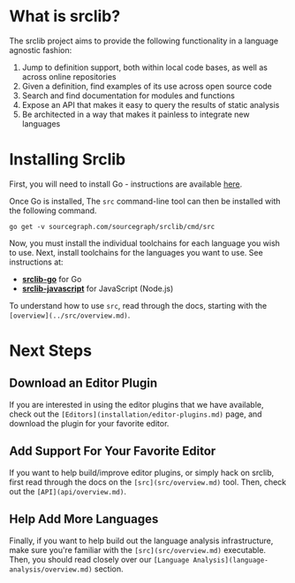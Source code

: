 # What is srclib?

The srclib project aims to provide the following functionality in a language
agnostic fashion:

1. Jump to definition support, both within local code bases, as well as across
   online repositories
1. Given a definition, find examples of its use across open source code
1. Search and find documentation for modules and functions
1. Expose an API that makes it easy to query the results of static analysis
1. Be architected in a way that makes it painless to integrate new languages

# Installing Srclib

First, you will need to install Go - instructions are available
[here](http://golang.org/doc/install).

Once Go is installed, The `src` command-line tool can then
be installed with the following command.

```
go get -v sourcegraph.com/sourcegraph/srclib/cmd/src
```
Now, you must install the individual toolchains for each language you wish to use.
Next, install toolchains for the languages you want to use. See instructions at:

* [**srclib-go**](https://sourcegraph.com/sourcegraph/srclib-go) for Go
* [**srclib-javascript**](https://sourcegraph.com/sourcegraph/srclib-javascript) for JavaScript (Node.js)

To understand how to use `src`, read through the docs, starting with the
`[overview](../src/overview.md)`.

# Next Steps

## Download an Editor Plugin

If you are interested in using the editor plugins that we have available, check
out the `[Editors](installation/editor-plugins.md)` page, and download the plugin
for your favorite editor.

## Add Support For Your Favorite Editor

If you want to help build/improve editor plugins, or simply hack on srclib,
first read through the docs on the `[src](src/overview.md)` tool. Then, check out
the `[API](api/overview.md)`.

## Help Add More Languages

Finally, if you want to help build out the language analysis infrastructure,
make sure you're familiar with the `[src](src/overview.md)` executable. Then, you
should read closely over our `[Language Analysis](language-analysis/overview.md)`
section.
